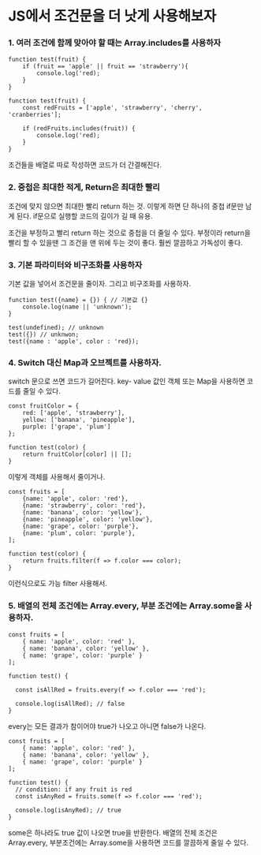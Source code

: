 # JS에서 조건문을 더 낫게 사용해보자

### 1. 여러 조건에 함께 맞아야 할 때는 Array.includes를 사용하자

    function test(fruit) {
        if (fruit == 'apple' || fruit == 'strawberry'){
            console.log('red);
        }
    }

    function test(fruit) {
        const redFruits = ['apple', 'strawberry', 'cherry', 'cranberries'];
        
        if (redFruits.includes(fruit)) {
            console.log('red);
        }
    }

조건들을 배열로 따로 작성하면 코드가 더 간결해진다.

### 2. 중첩은 최대한 적게, Return은 최대한 빨리

조건에 맞지 않으면 최대한 빨리 return 하는 것.
이렇게 하면 단 하나의 중첩 if문만 남게 된다. if문으로 실행할 코드의 길이가 길 때 유용.

조건을 부정하고 빨리 return 하는 것으로 중첩을 더 줄일 수 있다.
부정이라 return을 빨리 할 수 있을땐 그 조건을 맨 위에 두는 것이 좋다.
훨씬 깔끔하고 가독성이 좋다.
### 3. 기본 파라미터와 비구조화를 사용하자

기본 값을 넣어서 조건문을 줄이자.
그리고 비구조화를 사용하자.

    function test({name} = {}) { // 기본값 {}
        console.log(name || 'unknown');
    }

    test(undefined); // unknown
    test({}) // unknwon;
    test({name : 'apple', color : 'red});
### 4. Switch 대신 Map과 오브젝트를 사용하자.
switch 문으로 쓰면 코드가 길어진다. key- value 값인 객체 또는 Map을 사용하면 코드를 줄일 수 있다.

    const fruitColor = {
        red: ['apple', 'strawberry'],
        yellow: ['banana', 'pineapple'],
        purple: ['grape', 'plum']
    };

    function test(color) {
        return fruitColor[color] || [];
    }

이렇게 객체를 사용해서 줄이거나.

    const fruits = [
        {name: 'apple', color: 'red'},
        {name: 'strawberry', color: 'red'},
        {name: 'banana', color: 'yellow'},
        {name: 'pineapple', color: 'yellow'},
        {name: 'grape', color: 'purple'},
        {name: 'plum', color: 'purple'},
    ];

    function test(color) {
        return fruits.filter(f => f.color === color);
    }

이런식으로도 가능 filter 사용해서.
### 5. 배열의 전체 조건에는 Array.every, 부분 조건에는 Array.some을 사용하자.

    const fruits = [
        { name: 'apple', color: 'red' },
        { name: 'banana', color: 'yellow' },
        { name: 'grape', color: 'purple' }
    ];

    function test() {
    
      const isAllRed = fruits.every(f => f.color === 'red');

      console.log(isAllRed); // false
    }

every는 모든 결과가 참이어야 true가 나오고 아니면 false가 나온다.

    const fruits = [
        { name: 'apple', color: 'red' },
        { name: 'banana', color: 'yellow' },
        { name: 'grape', color: 'purple' }
    ];

    function test() {
      // condition: if any fruit is red
      const isAnyRed = fruits.some(f => f.color === 'red');

      console.log(isAnyRed); // true
    }

some은 하나라도 true 값이 나오면 true을 반환한다. 배열의 전체 조건은 Array.every, 부분조건에는 Array.some을 사용하면 코드를 깔끔하게 줄일 수 있다.